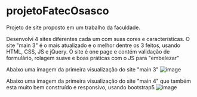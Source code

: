 # projetoFatecOsasco
Projeto de site proposto em um trabalho da faculdade.

Desenvolvi 4 sites diferentes cada um com suas cores e características.
O site "main 3" é o mais atualizado e o melhor dentre os 3 feitos, usando HTML, CSS, JS e jQuery. 
O site é one page e contém validação de formulário, rolagem suave e boas práticas com o JS para "embelezar"

Abaixo uma imagem da primeira visualização do site "main 3"
![image](https://user-images.githubusercontent.com/71846924/171523885-0167bbf0-311d-4360-8eb0-322dc4222636.png)



Abaixo uma imagem da primeira visualização do site "main 4" que também esta muito bem construído e responsivo, usando bootstrap5
![image](https://user-images.githubusercontent.com/71846924/205407969-f0c3bdcc-3d69-490b-8a88-263c1908b78d.png)


